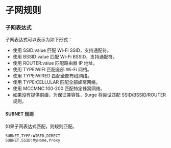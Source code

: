 # 子网规则

### 子网表达式

子网表达式可以表示为如下形式：
  - 使用 SSID:value 匹配 Wi-Fi SSID，支持通配符。
  - 使用 BSSID:value 匹配 Wi-Fi BSSID，支持通配符。
  - 使用 ROUTER:value 匹配路由器 IP 地址。
  - 使用 TYPE:WIFI 匹配全部 Wi-Fi 网络。
  - 使用 TYPE:WIRED 匹配全部有线网络。
  - 使用 TYPE:CELLULAR 匹配全部蜂窝网络。
  - 使用 MCCMNC:100-200 匹配特定蜂窝网络。
  - 如果没有提供前缀，为保证兼容性，Surge 将尝试匹配 SSID/BSSID/ROUTER 规则。

#### SUBNET 规则

如果子网表达式匹配，则规则匹配。

```
SUBNET,TYPE:WIRED,DIRECT
SUBNET,SSID:MyHome,Proxy
```
